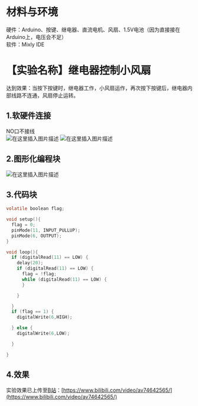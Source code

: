 # 材料与环境
硬件：Arduino、按键、继电器、直流电机、风扇、1.5V电池（因为直接接在Arduino上，电压会不足）  
软件：Mixly IDE  

# 【实验名称】继电器控制小风扇
达到效果：当按下按键时，继电器工作，小风扇运作，再次按下按键后，继电器内部线路不连通，风扇停止运转。  
## 1.软硬件连接
NO口不接线  
![在这里插入图片描述](https://img-blog.csdnimg.cn/20191105174012660.jpg?x-oss-process=image/watermark,type_ZmFuZ3poZW5naGVpdGk,shadow_10,text_aHR0cHM6Ly9ibG9nLmNzZG4ubmV0L3FxXzQyNzY3NjQ3,size_16,color_FFFFFF,t_70)
![在这里插入图片描述](https://img-blog.csdnimg.cn/20191105170638592.jpg?x-oss-process=image/watermark,type_ZmFuZ3poZW5naGVpdGk,shadow_10,text_aHR0cHM6Ly9ibG9nLmNzZG4ubmV0L3FxXzQyNzY3NjQ3,size_16,color_FFFFFF,t_70)
## 2.图形化编程块
![在这里插入图片描述](https://img-blog.csdnimg.cn/20191105172638522.PNG?x-oss-process=image/watermark,type_ZmFuZ3poZW5naGVpdGk,shadow_10,text_aHR0cHM6Ly9ibG9nLmNzZG4ubmV0L3FxXzQyNzY3NjQ3,size_16,color_FFFFFF,t_70)
## 3.代码块

```c
volatile boolean flag;

void setup(){
  flag = 0;
  pinMode(11, INPUT_PULLUP);
  pinMode(6, OUTPUT);
}

void loop(){
  if (digitalRead(11) == LOW) {
    delay(20);
    if (digitalRead(11) == LOW) {
      flag = !flag;
      while (digitalRead(11) == LOW) {
      }

    }

  }
  if (flag == 1) {
    digitalWrite(6,HIGH);

  } else {
    digitalWrite(6,LOW);

  }

}
```

## 4.效果  
实验效果已上传至[B站](https://www.bilibili.com/video/av74642565/)：[https://www.bilibili.com/video/av74642565/](https://www.bilibili.com/video/av74642565/)
